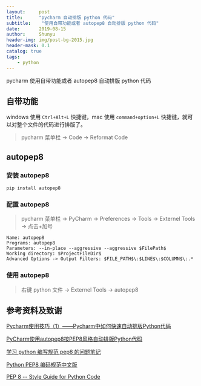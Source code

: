 ```yaml
---
layout:     post
title:      "pycharm 自动排版 python 代码"
subtitle:    "使用自带功能或者 autopep8 自动排版 python 代码"
date:       2019-08-15
author:     Shunyu
header-img: img/post-bg-2015.jpg
header-mask: 0.1
catalog: true
tags:
    - python
---
```




pycharm 使用自带功能或者 autopep8 自动排版 python 代码



## 自带功能

windows 使用 `Ctrl+Alt+L` 快捷键，mac 使用 `command+option+L` 快捷键，就可以对整个文件的代码进行排版了。

> pycharm 菜单栏 -> Code -> Reformat Code



## autopep8

### 安装 autopep8

```
pip install autopep8
```



### 配置 autopep8


> pycharm 菜单栏 -> PyCharm -> Preferences -> Tools -> Externel Tools -> 点击+加号



```
Name: autopep8
Programs: autopep8
Parameters: --in-place --aggressive --aggressive $FilePath$
Working directory: $ProjectFileDir$
Advanced Options -> Output Filters: $FILE_PATH$\:$LINE$\:$COLUMN$\:.*
```



### 使用 autopep8

> 右键 python 文件 -> Externel Tools -> autopep8



## 参考资料及致谢

[Pycharm使用技巧（1）——Pycharm中如何快速自动排版Python代码](https://blog.csdn.net/leaf_zizi/article/details/84980960)

[PyCharm使用autopep8按PEP8风格自动排版Python代码](https://www.jianshu.com/p/fcd957accd8a)

[学习 python 编写规范 pep8 的问题笔记](https://www.cnblogs.com/hackpig/p/8290117.html)

[Python PEP8 编码规范中文版](https://blog.csdn.net/ratsniper/article/details/78954852)

[PEP 8 -- Style Guide for Python Code](https://legacy.python.org/dev/peps/pep-0008/)